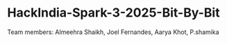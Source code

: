 # HackIndia-Spark-3-2025-Bit-By-Bit
Team members: Almeehra Shaikh, Joel Fernandes, Aarya Khot, P.shamika
